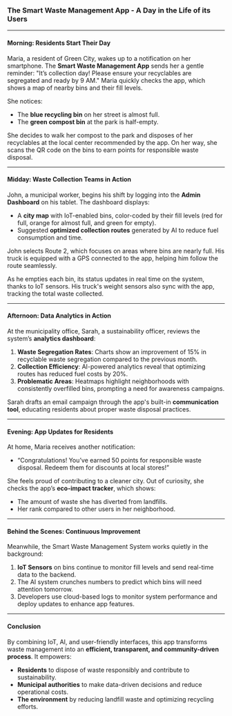 ### **The Smart Waste Management App - A Day in the Life of its Users**

---

#### **Morning: Residents Start Their Day**
Maria, a resident of Green City, wakes up to a notification on her smartphone. The **Smart Waste Management App** sends her a gentle reminder: "It’s collection day! Please ensure your recyclables are segregated and ready by 9 AM." Maria quickly checks the app, which shows a map of nearby bins and their fill levels. 

She notices:
- The **blue recycling bin** on her street is almost full.
- The **green compost bin** at the park is half-empty.

She decides to walk her compost to the park and disposes of her recyclables at the local center recommended by the app. On her way, she scans the QR code on the bins to earn points for responsible waste disposal.

---

#### **Midday: Waste Collection Teams in Action**
John, a municipal worker, begins his shift by logging into the **Admin Dashboard** on his tablet. The dashboard displays:
- A **city map** with IoT-enabled bins, color-coded by their fill levels (red for full, orange for almost full, and green for empty).
- Suggested **optimized collection routes** generated by AI to reduce fuel consumption and time.

John selects Route 2, which focuses on areas where bins are nearly full. His truck is equipped with a GPS connected to the app, helping him follow the route seamlessly.

As he empties each bin, its status updates in real time on the system, thanks to IoT sensors. His truck's weight sensors also sync with the app, tracking the total waste collected.

---

#### **Afternoon: Data Analytics in Action**
At the municipality office, Sarah, a sustainability officer, reviews the system’s **analytics dashboard**:
1. **Waste Segregation Rates**: Charts show an improvement of 15% in recyclable waste segregation compared to the previous month.
2. **Collection Efficiency**: AI-powered analytics reveal that optimizing routes has reduced fuel costs by 20%.
3. **Problematic Areas**: Heatmaps highlight neighborhoods with consistently overfilled bins, prompting a need for awareness campaigns.

Sarah drafts an email campaign through the app's built-in **communication tool**, educating residents about proper waste disposal practices.

---

#### **Evening: App Updates for Residents**
At home, Maria receives another notification:
- “Congratulations! You’ve earned 50 points for responsible waste disposal. Redeem them for discounts at local stores!”

She feels proud of contributing to a cleaner city. Out of curiosity, she checks the app’s **eco-impact tracker**, which shows:
- The amount of waste she has diverted from landfills.
- Her rank compared to other users in her neighborhood.

---

#### **Behind the Scenes: Continuous Improvement**
Meanwhile, the Smart Waste Management System works quietly in the background:
1. **IoT Sensors** on bins continue to monitor fill levels and send real-time data to the backend.
2. The AI system crunches numbers to predict which bins will need attention tomorrow.
3. Developers use cloud-based logs to monitor system performance and deploy updates to enhance app features.

---

#### **Conclusion**
By combining IoT, AI, and user-friendly interfaces, this app transforms waste management into an **efficient, transparent, and community-driven process**. It empowers:
- **Residents** to dispose of waste responsibly and contribute to sustainability.
- **Municipal authorities** to make data-driven decisions and reduce operational costs.
- **The environment** by reducing landfill waste and optimizing recycling efforts.
